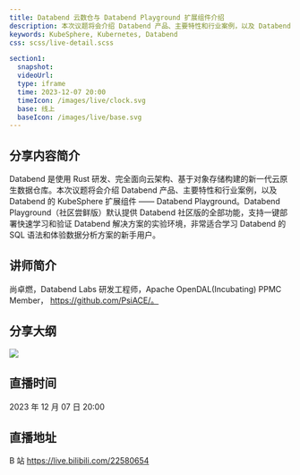 ```yaml
---
title: Databend 云数仓与 Databend Playground 扩展组件介绍
description: 本次议题将会介绍 Databend 产品、主要特性和行业案例，以及 Databend 的 KubeSphere 扩展组件 —— Databend Playground。
keywords: KubeSphere, Kubernetes, Databend
css: scss/live-detail.scss

section1:
  snapshot: 
  videoUrl: 
  type: iframe
  time: 2023-12-07 20:00
  timeIcon: /images/live/clock.svg
  base: 线上
  baseIcon: /images/live/base.svg
---
```

## 分享内容简介

Databend 是使⽤ Rust 研发、完全⾯向云架构、基于对象存储构建的新一代云原⽣数据仓库。本次议题将会介绍 Databend 产品、主要特性和行业案例，以及 Databend 的 KubeSphere 扩展组件 —— Databend Playground。Databend Playground（社区尝鲜版）默认提供 Databend 社区版的全部功能，支持一键部署快速学习和验证 Databend 解决方案的实验环境，非常适合学习 Databend 的 SQL 语法和体验数据分析方案的新手用户。

## 讲师简介

尚卓燃，Databend Labs 研发工程师，Apache OpenDAL(Incubating) PPMC Member， https://github.com/PsiACE/。


## 分享大纲

![](https://pek3b.qingstor.com/kubesphere-community/images/databend1207-live.png)

## 直播时间

2023 年 12 月 07 日 20:00

## 直播地址

B 站  https://live.bilibili.com/22580654

